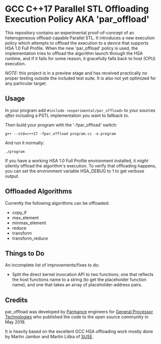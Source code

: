# GCC C++17 Parallel STL Offloading Execution Policy AKA 'par_offload'

This repository contains an experimental proof-of-concept of an
heterogeneous offload-capable Parallel STL. It introduces a new execution
policy which attempts to offload the execution to a device that supports HSA 1.0 Full Profile.
When the new 'par_offload' policy is used, the implementation tries to offload
the algorithm launch through the HSA runtime, and if it fails for
some reason, it gracefully falls back to host (CPU) execution.

*NOTE:* this project is in a preview stage and has received practically
no proper testing outside the included test suite. It is also not yet
optimized for any particular target.

## Usage

In your program add ```#include <experimental/par_offload>``` to your sources _after_ including
a PSTL implementation you want to fallback to.

Then build your program with the '-fpar_offload' switch:

```
g++ --std=c++17 -fpar_offload program.cc -o program
```

And run it normally:

```
./program
```

If you have a working HSA 1.0 Full Profile environment installed, it _might_
silently offload the algorithm's execution. To verify that offloading happens, you can set
the environment variable HSA_DEBUG to 1 to get verbose output.

## Offloaded Algorithms

Currently the following algorithms can be offloaded:

* copy_if
* max_element
* minmax_element
* reduce
* transform
* transform_reduce

## Things to Do

An incomplete list of improvements/fixes to do:

* Split the direct kernel invocation API to two functions; one that reflects
  the host functions name to a string (to get the placeholder function name),
  and one that takes an array of placeholder-address pairs.

## Credits

par_offload was developed by [Parmance](http://parmance.com) engineers
for [General Processor Technologies](http://www.generalprocessortech.com/)
who published the code to the open source community in May 2018.

It is heavily based on the excellent GCC HSA offloading work mostly done by
Martin Jambor and Martin Liška of [SUSE](http://suse.com).

